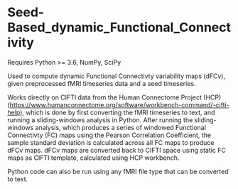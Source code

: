 # Seed-Based_dynamic_Functional_Connectivity

Requires Python >= 3.6, NumPy, SciPy

Used to compute dynamic Functional Connectivty variability maps (dFCv), given preprocessed fMRI timeseries data and a seed timeseries. 

Works directly on CIFTI data from the Human Connectome Project (HCP)(https://www.humanconnectome.org/software/workbench-command/-cifti-help), 
which is done by first converting the fMRI timeseries to text, and running a sliding-windows analysis in Python. After running the sliding-windows
analysis, which produces a series of windowed Functional Connectivty (FC) maps using the Pearson Correlation Coefficient, the sample standard 
deviation is calculated across all FC maps to produce dFCv maps. dFCv maps are converted back to CIFTI space using static FC maps as CIFTI template,
calculated using HCP workbench.

Python code can also be run using any fMRI file type that can be converted to text.
